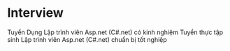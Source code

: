 # Interview
Tuyển Dụng Lập trình viên Asp.net (C#.net) có kinh nghiệm
Tuyển thực tập sinh Lập trình viên Asp.net (C#.net) chuẩn bị tốt nghiệp 
